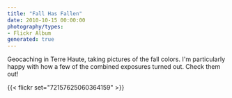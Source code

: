 ```yaml
---
title: "Fall Has Fallen"
date: 2010-10-15 00:00:00
photography/types:
- Flickr Album
generated: true
---
```

Geocaching in Terre Haute, taking pictures of the fall colors.  I'm particularly happy with how a few of the combined exposures turned out.  Check them out!

{{< flickr set="72157625060364159" >}}
